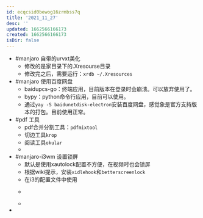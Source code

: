 ```yaml
---
id: ecqcsid0bewog16zrmbss7q
title: '2021_11_27'
desc: ''
updated: 1662566166173
created: 1662566166173
isDir: false
---
```

- #manjaro 自带的urvxt美化
	- 修改的是家目录下的.Xresourse目录
	- 修改完之后，需要运行：`xrdb ~/.Xresources`
- #manjaro 使用百度网盘
	- baidupcs-go：终端应用，目前版本在登录时会崩溃。可以放弃使用了。
	- bypy：python命令行应用，目前可以使用。
	- 通过`yay -S baidunetdisk-electron`安装百度网盘，感觉象是官方支持版本的打包。目前使用正常。
- #pdf 工具
	- pdf合并分割工具：`pdfmixtool`
	- 切边工具`krop`
	- 阅读工具`okular`
	-
- #manjaro-i3wm 设置锁屏
	- 默认是使用xautolock配置不方便，在视频时也会锁屏
	- 根据wiki提示，安装`xidlehook`和`betterscreenlock`
	- 在i3的配置文件中使用
	- ```xidlehook --not-when-audio --not-when-fullscreen --timer 360 "betterlockscreen -l dim" ""  
	  ```
	-
-